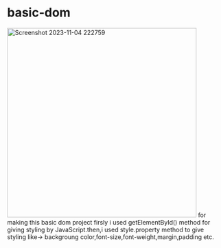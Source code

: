 # basic-dom


<img width="441" alt="Screenshot 2023-11-04 222759" src="https://github.com/Tanishka-khamesara/basic-dom/assets/127411985/d06ac1cd-515e-4a95-9fbd-9008020f2afe">
for making this basic dom project firsly i used getElementById() method for giving styling by JavaScript.then,i used style.property method to give styling like->
backgroung color,font-size,font-weight,margin,padding etc.

